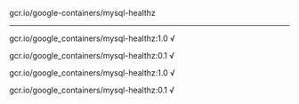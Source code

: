 gcr.io/google-containers/mysql-healthz 

----
gcr.io/google_containers/mysql-healthz:1.0 √

gcr.io/google_containers/mysql-healthz:0.1 √

gcr.io/google_containers/mysql-healthz:1.0 √

gcr.io/google_containers/mysql-healthz:0.1 √

